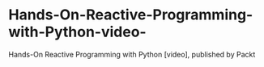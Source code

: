 # Hands-On-Reactive-Programming-with-Python-video-
Hands-On Reactive Programming with Python [video], published by Packt
